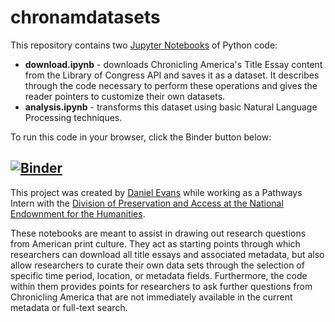 # chronamdatasets
This repository contains two [Jupyter Notebooks](https://jupyter.org/) of Python code:

- **download.ipynb** - downloads Chronicling America's Title Essay content from the Library of Congress API and saves it as a dataset. It describes through the code necessary to perform these operations and gives the reader pointers to customize their own datasets.
- **analysis.ipynb** - transforms this dataset using basic Natural Language Processing techniques. 

To run this code in your browser, click the Binder button below:

[![Binder](https://mybinder.org/badge_logo.svg)](https://mybinder.org/v2/gh/danieljohnevans/chronamdatasets/HEAD)
--------

This project was created by [Daniel Evans](https://github.com/danieljohnevans) while working as a Pathways Intern with the [Division of Preservation and Access at the National Endownment for the Humanities](https://www.neh.gov/divisions/preservation). 

These notebooks are meant to assist in drawing out research questions from American print culture. They act as starting points through which researchers can download all title essays and associated metadata, but also allow researchers to curate their own data sets through the selection of specific time period, location, or metadata fields. Furthermore, the code within them provides points for researchers to ask further questions from Chronicling America that are not immediately available in the current metadata or full-text search.